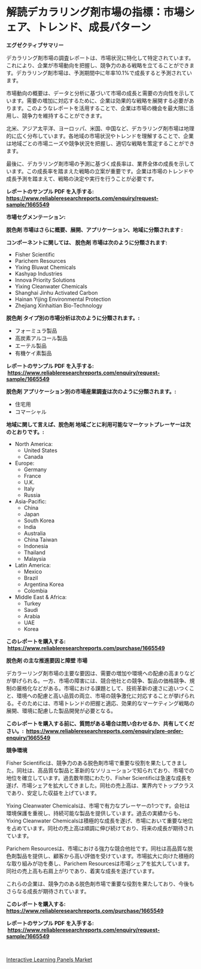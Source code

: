 <p><h1>解読デカラリング剤市場の指標：市場シェア、トレンド、成長パターン</h1></p><p><strong>エグゼクティブサマリー</strong></p>
<p><p>デカラリング剤市場の調査レポートは、市場状況に特化して特定されています。これにより、企業が市場動向を把握し、競争力のある戦略を立てることができます。デカラリング剤市場は、予測期間中に年率10.1%で成長すると予測されています。</p><p>市場動向の概要は、データと分析に基づいて市場の成長と需要の方向性を示しています。需要の増加に対応するために、企業は効果的な戦略を展開する必要があります。このようなレポートを活用することで、企業は市場の機会を最大限に活用し、競争力を維持することができます。</p><p>北米、アジア太平洋、ヨーロッパ、米国、中国など、デカラリング剤市場は地理的に広く分布しています。各地域の市場状況やトレンドを理解することで、企業は地域ごとの市場ニーズや競争状況を把握し、適切な戦略を策定することができます。</p><p>最後に、デカラリング剤市場の予測に基づく成長率は、業界全体の成長を示しています。この成長率を踏まえた戦略の立案が重要です。企業は市場のトレンドや成長予測を踏まえて、戦略の決定や実行を行うことが必要です。</p></p>
<p><strong>レポートのサンプル PDF を入手する: <a href="https://www.reliableresearchreports.com/enquiry/request-sample/1665549">https://www.reliableresearchreports.com/enquiry/request-sample/1665549</a></strong></p>
<p><strong>市場セグメンテーション:</strong></p>
<p><strong> 脱色剤 市場はさらに概要、展開、アプリケーション、地域に分類されます :</strong></p>
<p><strong>コンポーネントに関しては、 脱色剤 市場は次のように分類されます: &nbsp;</strong></p>
<p><ul><li>Fisher Scientific</li><li>Parichem Resources</li><li>Yixing Bluwat Chemicals</li><li>Kashyap Industries</li><li>Innova Priority Solutions</li><li>Yixing Cleanwater Chemicals</li><li>Shanghai Jinhu Activated Carbon</li><li>Hainan Yijing Environmental Protection</li><li>Zhejiang Xinhaitian Bio-Technology</li></ul></p>
<p><strong> 脱色剤 タイプ別の市場分析は次のように分類されます。:</strong></p>
<p><ul><li>フォーミュラ製品</li><li>高炭素アルコール製品</li><li>エーテル製品</li><li>有機ケイ素製品</li></ul></p>
<p><strong>レポートのサンプル PDF を入手する: &nbsp;<a href="https://www.reliableresearchreports.com/enquiry/request-sample/1665549">https://www.reliableresearchreports.com/enquiry/request-sample/1665549</a></strong></p>
<p><strong> 脱色剤 アプリケーション別の市場産業調査は次のように分類されます。:</strong></p>
<p><ul><li>住宅用</li><li>コマーシャル</li></ul></p>
<p><strong>地域に関して言えば、脱色剤 地域ごとに利用可能なマーケットプレーヤーは次のとおりです。:</strong></p>
<p><ul>
    <li>
        North America:
        <ul>
            <li>United States</li>
            <li>Canada</li>
        </ul>
    </li>
    <li>
        Europe:
        <ul>
            <li>Germany</li>
            <li>France</li>
            <li>U.K.</li>
            <li>Italy</li>
            <li>Russia</li>
        </ul>
    </li>
    <li>
        Asia-Pacific:
        <ul>
            <li>China</li>
            <li>Japan</li>
            <li>South Korea</li>
            <li>India</li>
            <li>Australia</li>
            <li>China Taiwan</li>
            <li>Indonesia</li>
            <li>Thailand</li>
            <li>Malaysia</li>
        </ul>
    </li>
    <li>
        Latin America:
        <ul>
            <li>Mexico</li>
            <li>Brazil</li>
            <li>Argentina Korea</li>
            <li>Colombia</li>
        </ul>
    </li>
    <li>
        Middle East & Africa:
        <ul>
            <li>Turkey</li>
            <li>Saudi</li>
            <li>Arabia</li>
            <li>UAE</li>
            <li>Korea</li>
        </ul>
    </li>
    </ul></p>
<p><strong>このレポートを購入する: &nbsp;<a href="https://www.reliableresearchreports.com/purchase/1665549">https://www.reliableresearchreports.com/purchase/1665549</a></strong></p>
<p><strong>脱色剤 の主な推進要因と障壁 市場</strong></p>
<p><p>デカラーリング剤市場の主要な要因は、需要の増加や環境への配慮の高まりなどが挙げられる。一方、市場の障害には、競合他社との競争、製品の価格競争、規制の厳格化などがある。市場における課題として、技術革新の速さに追いつくこと、環境への配慮と高い品質の両立、市場の競争激化に対応することが挙げられる。そのためには、市場トレンドの把握と適応、効果的なマーケティング戦略の展開、環境に配慮した製品開発が必要となる。</p></p>
<p><strong>このレポートを購入する前に、質問がある場合は問い合わせるか、共有してください。:&nbsp; <a href="https://www.reliableresearchreports.com/enquiry/pre-order-enquiry/1665549">https://www.reliableresearchreports.com/enquiry/pre-order-enquiry/1665549</a></strong></p>
<p><strong>競争環境</strong></p>
<p><p>Fisher Scientificは、競争力のある脱色剤市場で重要な役割を果たしてきました。同社は、高品質な製品と革新的なソリューションで知られており、市場での地位を確立しています。過去数年間にわたり、Fisher Scientificは急速な成長を遂げ、市場シェアを拡大してきました。同社の売上高は、業界内でトップクラスであり、安定した収益を上げています。</p><p>Yixing Cleanwater Chemicalsは、市場で有力なプレーヤーの1つです。会社は環境保護を重視し、持続可能な製品を提供しています。過去の実績からも、Yixing Cleanwater Chemicalsは積極的な成長を遂げ、市場において重要な地位を占めています。同社の売上高は順調に伸び続けており、将来の成長が期待されています。</p><p>Parichem Resourcesは、市場における強力な競合他社です。同社は高品質な脱色剤製品を提供し、顧客から高い評価を受けています。市場拡大に向けた積極的な取り組みが功を奏し、Parichem Resourcesは市場シェアを拡大しています。同社の売上高も右肩上がりであり、着実な成長を遂げています。</p><p>これらの企業は、競争力のある脱色剤市場で重要な役割を果たしており、今後もさらなる成長が期待されています。</p></p>
<p><strong>このレポートを購入する: &nbsp; <a href="https://www.reliableresearchreports.com/purchase/1665549">https://www.reliableresearchreports.com/purchase/1665549</a></strong></p>
<p><strong>レポートのサンプル PDF を入手する: &nbsp;<a href="https://www.reliableresearchreports.com/enquiry/request-sample/1665549">https://www.reliableresearchreports.com/enquiry/request-sample/1665549</a></strong><strong></strong></p>
<p>&nbsp;</p>
<p><p><a href="https://github.com/santosh758595/Market-Research-Report-List-4/blob/main/interactive-learning-panels-market.md">Interactive Learning Panels Market</a></p></p>